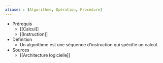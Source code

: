 ```yaml
---
aliases : [Algorithme, Opération, Procédure]
---
```

- Prérequis
	- [[Calcul]]
	- [[Instruction]]
- Définition
	- Un algorithme est une séquence d'instruction qui spécifie un calcul.
- Sources
	- [[Architecture logicielle]]

